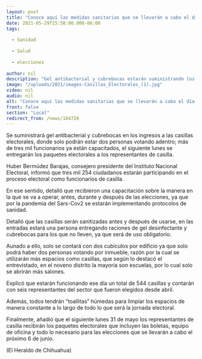 ```yaml
---
layout: post
title: "Conoce aquí las medidas sanitarias que se llevarán a cabo el día de las elecciones"
date: 2021-05-29T15:58:00.000-06:00
tags:
  
  - Sanidad
  
  - Salud
  
  - elecciones
  
author: nil
description: "Gel antibacterial y cubrebocas estarán suministrando los funcionarios de casilla al momento de acudir a ejercer tu voto"
image: "/uploads/2021/images-Casillas_Electorales_(1).jpg"
video: nil
audio: nil
alt: "Conoce aquí las medidas sanitarias que se llevarán a cabo el día de las elecciones"
front: false
section: "Local"
redirect_from: /news/184728
---
```


Se suministrará gel antibacterial y cubrebocas en los ingresos a las casillas electorales, donde solo podrán estar dos personas votando adentro; más de tres mil funcionarios ya están capacitados, el siguiente lunes se entregarán los paquetes electorales a los representantes de casilla.

Huber Bermúdez Barajas, consejero presidente del Instituto Nacional Electoral, informó que tres mil 254 ciudadanos estarán participando en el proceso electoral como funcionarios de casilla.

En ese sentido, detalló que recibieron una capacitación sobre la manera en la que se va a operar, antes, durante y después de las elecciones, ya que por la pandemia del Sars-Cov2 se estarán implementando protocolos de sanidad.

Detalló que las casillas serán sanitizadas antes y después de usarse, en las entradas estará una persona entregando raciones de gel desinfectante y cubrebocas para los que no lleven, ya que será de uso obligatorio.

Aunado a ello, solo se contará con dos cubículos por edificio ya que solo podrá haber dos personas votando por inmueble, razón por la cual se utilizarán más espacios como casillas, que según lo destacó el entrevistado, en el noveno distrito la mayoría son escuelas, por lo cual solo se abrirán más salones.

Explicó que estarán funcionando ese día un total de 544 casillas y contarán con seis representantes del sector que fueron elegidos desde abril.

Además, todos tendrán “toallitas” húmedas para limpiar los espacios de manera constante a lo largo de todo lo que será la jornada electoral.

Finalmente, añadió que el siguiente lunes 31 de mayo los representantes de casilla recibirán los paquetes electorales que incluyen las boletas, equipo de oficina y todo lo necesario para las elecciones que se llevarán a cabo el próximo 6 de junio.

(El Heraldo de Chihuahua)